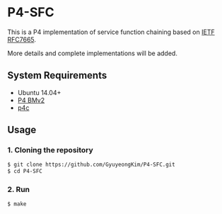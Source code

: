 # P4-SFC

This is a P4 implementation of service function chaining based on [IETF RFC7665](https://tools.ietf.org/html/rfc7665).

More details and complete implementations will be added.

## System Requirements
* Ubuntu 14.04+
* [P4 BMv2](https://github.com/p4lang/behavioral-model)
* [p4c](https://github.com/p4lang/p4c)


## Usage

### 1. Cloning the repository
```bash
$ git clone https://github.com/GyuyeongKim/P4-SFC.git
$ cd P4-SFC
```

### 2. Run

```bash
$ make
```
